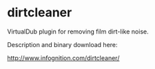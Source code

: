 # dirtcleaner
VirtualDub plugin for removing film dirt-like noise.

Description and binary download here:

http://www.infognition.com/dirtcleaner/
